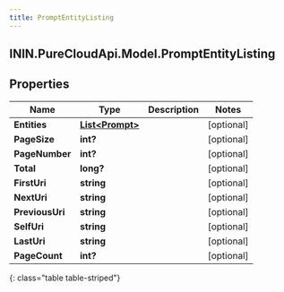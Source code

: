 ```yaml
---
title: PromptEntityListing
---
```

## ININ.PureCloudApi.Model.PromptEntityListing

## Properties

|Name | Type | Description | Notes|
|------------ | ------------- | ------------- | -------------|
| **Entities** | [**List&lt;Prompt&gt;**](Prompt.html) |  | [optional] |
| **PageSize** | **int?** |  | [optional] |
| **PageNumber** | **int?** |  | [optional] |
| **Total** | **long?** |  | [optional] |
| **FirstUri** | **string** |  | [optional] |
| **NextUri** | **string** |  | [optional] |
| **PreviousUri** | **string** |  | [optional] |
| **SelfUri** | **string** |  | [optional] |
| **LastUri** | **string** |  | [optional] |
| **PageCount** | **int?** |  | [optional] |
{: class="table table-striped"}


